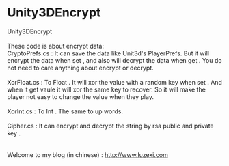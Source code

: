 Unity3DEncrypt
==============

Unity3DEncrypt<br>
<br>
These code is about encrypt data:<br>
CryptoPrefs.cs : It can save the data like Unit3d's PlayerPrefs. But it will encrypt the data when set , and also will decrypt the data when get . You do not need to care anything about encrypt or decrypt.<br>
<br>
XorFloat.cs : To Float . It will xor the value with a random key when set . And when it get vaule it will xor the same key to recover. So it will make the player not easy to change the value when they play.<br>
<br>
XorInt.cs : To Int . The same to up words.<br>
<br>
Cipher.cs : It can encrypt and decrypt the string by rsa public and private key . <br>
<br>
<br>
Welcome to my blog (in chinese) : http://www.luzexi.com<br>
<br>